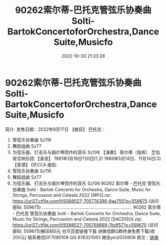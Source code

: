﻿---
title: 90262索尔蒂-巴托克管弦乐协奏曲Solti-BartokConcertoforOrchestra,DanceSuite,Musicfo
date: 2022-10-30 21:33:28
categories: 新碟专辑、稀有等精品
tags: 纯音雅乐
---
# 90262索尔蒂-巴托克管弦乐协奏曲Solti-BartokConcertoforOrchestra,DanceSuite,Musicfo

简介:
发售日期：2022年9月17日
【曲目】
巴托克：
1. 管弦乐协奏曲 Sz116
2. 舞蹈组曲 Sz77
3. 为弦乐器、打击乐与钢片琴而作的音乐 Sz106
【演奏】
索尔蒂（指挥）
芝加哥交响乐团
【录音】
1981年1月19日?20日(1,2)
1989年5月14日、11月14日(3)
【音源】
DECCA
曲目:
1. 管弦乐协奏曲 Sz116
2. 舞蹈组曲 Sz77
3. 为弦乐器、打击乐与钢片琴而作的音乐 Sz106
90262 索尔蒂 - 巴托克 管弦乐协奏曲 Solti - Bartok Concerto for Orchestra,
Dance Suite, Music for Strings, Percussion and Celesta 2022
[MP3].rar: https://url27.ctfile.com/f/9388027-705774398-8aa755?p=559675
(访问密码: 559675)
........................................................................
90262 索尔蒂 - 巴托克 管弦乐协奏曲 Solti - Bartok Concerto for Orchestra,
Dance Suite, Music for Strings, Percussion and Celesta 2022
[SACDISO].zip: https://url27.ctfile.com/f/9388027-705758889-7bdf57?p=559675
(访问密码: 559675)解压码5元
也可百度链接下载
进微信群Q群终身免费下载(收200元)
联系微信DF7080108 QQ 876321063
微信ym2020808
原文：[链接](https://blog.sina.com.cn/s/blog_1647c7e7601031030.html)